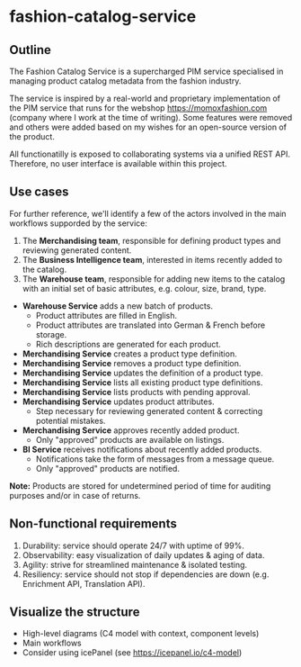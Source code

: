 # fashion-catalog-service

## Outline

The Fashion Catalog Service is a supercharged PIM service specialised in managing product catalog metadata from the fashion industry.

The service is inspired by a real-world and proprietary implementation of the PIM service that runs for the webshop https://momoxfashion.com (company where I work at the time of writing). Some features were removed and others were added based on my wishes for an open-source version of the product.

All functionatilly is exposed to collaborating systems via a unified REST API. Therefore, no user interface is available within this project.

## Use cases

For further reference, we'll identify a few of the actors involved in the main workflows supporded by the service: 

1. The **Merchandising team**, responsible for defining product types and reviewing generated content.
2. The **Business Intelligence team**, interested in items recently added to the catalog.
3. The **Warehouse team**, responsible for adding new items to the catalog with an initial set of basic attributes, e.g. colour, size, brand, type.

- **Warehouse Service** adds a new batch of products.
  - Product attributes are filled in English.
  - Product attributes are translated into German & French before storage.
  - Rich descriptions are generated for each product.
- **Merchandising Service** creates a product type definition.
- **Merchandising Service** removes a product type definition.
- **Merchandising Service** updates the definition of a product type.
- **Merchandising Service** lists all existing product type definitions.
- **Merchandising Service** lists products with pending approval.
- **Merchandising Service** updates product attributes.
  - Step necessary for reviewing generated content & correcting potential mistakes.
- **Merchandising Service** approves recently added product.
  - Only "approved" products are available on listings.
- **BI Service** receives notifications about recently added products.
  - Notifications take the form of messages from a message queue.
  - Only "approved" products are notified.

**Note:** Products are stored for undetermined period of time for auditing purposes and/or in case of returns.

## Non-functional requirements

1. Durability: service should operate 24/7 with uptime of 99%.
2. Observability: easy visualization of daily updates & aging of data.
3. Agility: strive for streamlined maintenance & isolated testing.
4. Resiliency: service should not stop if dependencies are down (e.g. Enrichment API, Translation API).

 ## Visualize the structure

- High-level diagrams (C4 model with context, component levels)
- Main workflows
- Consider using icePanel (see https://icepanel.io/c4-model)
